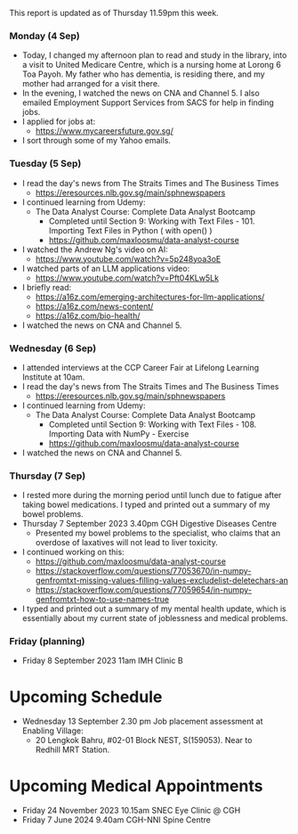This report is updated as of Thursday 11.59pm this week.

### Monday (4 Sep)
- Today, I changed my afternoon plan to read and study in the library, into a visit to United Medicare Centre, which is a nursing home at Lorong 6 Toa Payoh.  My father who has dementia, is residing there, and my mother had arranged for a visit there.
- In the evening, I watched the news on CNA and Channel 5.  I also emailed Employment Support Services from SACS for help in finding jobs.
- I applied for jobs at:
    - https://www.mycareersfuture.gov.sg/
- I sort through some of my Yahoo emails.

### Tuesday (5 Sep)
- I read the day's news from The Straits Times and The Business Times
    - https://eresources.nlb.gov.sg/main/sphnewspapers
- I continued learning from Udemy:
    - The Data Analyst Course: Complete Data Analyst Bootcamp
        - Completed until Section 9: Working with Text Files - 101. Importing Text Files in Python ( with open() )
        - https://github.com/maxloosmu/data-analyst-course
- I watched the Andrew Ng's video on AI:
    - https://www.youtube.com/watch?v=5p248yoa3oE
- I watched parts of an LLM applications video:
    - https://www.youtube.com/watch?v=Pft04KLw5Lk
- I briefly read: 
    - https://a16z.com/emerging-architectures-for-llm-applications/
    - https://a16z.com/news-content/
    - https://a16z.com/bio-health/
- I watched the news on CNA and Channel 5.  


### Wednesday (6 Sep)
- I attended interviews at the CCP Career Fair at Lifelong Learning Institute at 10am.  
- I read the day's news from The Straits Times and The Business Times
    - https://eresources.nlb.gov.sg/main/sphnewspapers
- I continued learning from Udemy:
    - The Data Analyst Course: Complete Data Analyst Bootcamp
        - Completed until Section 9: Working with Text Files - 108. Importing Data with NumPy - Exercise
        - https://github.com/maxloosmu/data-analyst-course
- I watched the news on CNA and Channel 5.  

### Thursday (7 Sep)
- I rested more during the morning period until lunch due to fatigue after taking bowel medications.  I typed and printed out a summary of my bowel problems.  
- Thursday 7 September 2023 3.40pm CGH Digestive Diseases Centre
    - Presented my bowel problems to the specialist, who claims that an overdose of laxatives will not lead to liver toxicity.  
- I continued working on this:
    - https://github.com/maxloosmu/data-analyst-course
    - https://stackoverflow.com/questions/77053670/in-numpy-genfromtxt-missing-values-filling-values-excludelist-deletechars-an
    - https://stackoverflow.com/questions/77059654/in-numpy-genfromtxt-how-to-use-names-true
- I typed and printed out a summary of my mental health update, which is essentially about my current state of joblessness and medical problems.

### Friday (planning)
- Friday 8 September 2023 11am IMH Clinic B



# Upcoming Schedule
- Wednesday 13 September 2.30 pm Job placement assessment at Enabling Village:
    - 20 Lengkok Bahru, #02-01 Block NEST, S(159053). Near to Redhill MRT Station.

# Upcoming Medical Appointments
- Friday 24 November 2023 10.15am SNEC Eye Clinic @ CGH
- Friday 7 June 2024 9.40am CGH-NNI Spine Centre